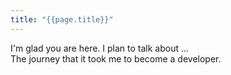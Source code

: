 ```yaml
---
title: "{{page.title}}"
---
```


I'm glad you are here. I plan to talk about ...<br>
The journey that it took me to become a developer.
